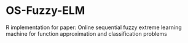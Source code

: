 # OS-Fuzzy-ELM
R implementation for paper: Online sequential fuzzy extreme learning machine for function approximation and classification problems
